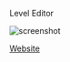 Level Editor

![screenshot](http://mantuapps.com/gscse/full/s1.png)

[Website](http://mantuapps.com/gscse/full/)

